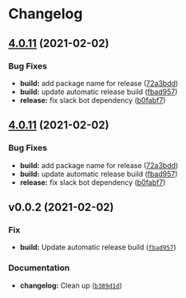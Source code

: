 # Changelog

## [4.0.11](https://github.com/electric-cash/elcash-wallet/compare/v4.0.10...v4.0.11) (2021-02-02)


### Bug Fixes

* **build:** add package name for release ([72a3bdd](https://github.com/electric-cash/elcash-wallet/commit/72a3bdd7fd8d67972761d7fe1f253ce08873acdc))
* **build:** update automatic release build ([fbad957](https://github.com/electric-cash/elcash-wallet/commit/fbad9576741f6dcc0367cc872b0e5ea966f85f23))
* **release:** fix slack bot dependency ([b0fabf7](https://github.com/electric-cash/elcash-wallet/commit/b0fabf7707b36efa7263e42516cb45fae0dece12))





## [4.0.11](https://github.com/electric-cash/elcash-wallet/compare/v4.0.10...v4.0.11) (2021-02-02)


### Bug Fixes

* **build:** add package name for release ([72a3bdd](https://github.com/electric-cash/elcash-wallet/commit/72a3bdd7fd8d67972761d7fe1f253ce08873acdc))
* **build:** update automatic release build ([fbad957](https://github.com/electric-cash/elcash-wallet/commit/fbad9576741f6dcc0367cc872b0e5ea966f85f23))
* **release:** fix slack bot dependency ([b0fabf7](https://github.com/electric-cash/elcash-wallet/commit/b0fabf7707b36efa7263e42516cb45fae0dece12))

<!--next-version-placeholder-->

## v0.0.2 (2021-02-02)
### Fix
* **build:** Update automatic release build ([`fbad957`](https://github.com/electric-cash/elcash-wallet/commit/fbad9576741f6dcc0367cc872b0e5ea966f85f23))

### Documentation
* **changelog:** Clean up ([`b389d1d`](https://github.com/electric-cash/elcash-wallet/commit/b389d1d5312b7a4ff36f3d1807d156cab4f6bfd6))
